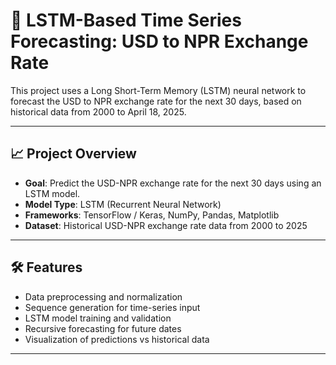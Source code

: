 # 🧠 LSTM-Based Time Series Forecasting: USD to NPR Exchange Rate

This project uses a Long Short-Term Memory (LSTM) neural network to forecast the USD to NPR exchange rate for the next 30 days, based on historical data from 2000 to April 18, 2025.

---

## 📈 Project Overview

- **Goal**: Predict the USD-NPR exchange rate for the next 30 days using an LSTM model.
- **Model Type**: LSTM (Recurrent Neural Network)
- **Frameworks**: TensorFlow / Keras, NumPy, Pandas, Matplotlib
- **Dataset**: Historical USD-NPR exchange rate data from 2000 to 2025

---

## 🛠️ Features

- Data preprocessing and normalization
- Sequence generation for time-series input
- LSTM model training and validation
- Recursive forecasting for future dates
- Visualization of predictions vs historical data

---


